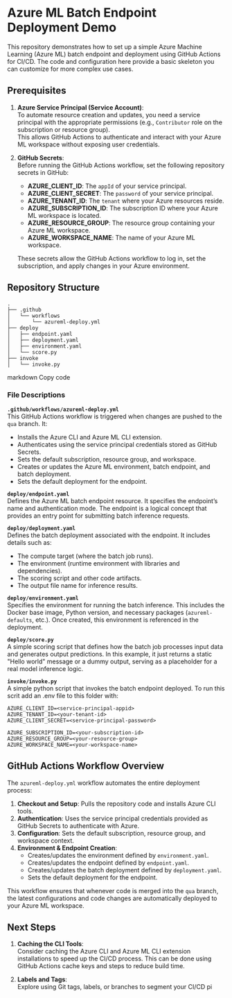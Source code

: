# Azure ML Batch Endpoint Deployment Demo

This repository demonstrates how to set up a simple Azure Machine Learning (Azure ML) batch endpoint and deployment using GitHub Actions for CI/CD. The code and configuration here provide a basic skeleton you can customize for more complex use cases.

## Prerequisites

1. **Azure Service Principal (Service Account)**:  
   To automate resource creation and updates, you need a service principal with the appropriate permissions (e.g., `Contributor` role on the subscription or resource group).  
   This allows GitHub Actions to authenticate and interact with your Azure ML workspace without exposing user credentials.

2. **GitHub Secrets**:  
   Before running the GitHub Actions workflow, set the following repository secrets in GitHub:
   - **AZURE_CLIENT_ID**: The `appId` of your service principal.
   - **AZURE_CLIENT_SECRET**: The `password` of your service principal.
   - **AZURE_TENANT_ID**: The `tenant` where your Azure resources reside.
   - **AZURE_SUBSCRIPTION_ID**: The subscription ID where your Azure ML workspace is located.
   - **AZURE_RESOURCE_GROUP**: The resource group containing your Azure ML workspace.
   - **AZURE_WORKSPACE_NAME**: The name of your Azure ML workspace.

   These secrets allow the GitHub Actions workflow to log in, set the subscription, and apply changes in your Azure environment.

## Repository Structure

```
.
├── .github
│   └── workflows
│       └── azureml-deploy.yml
├── deploy
│   ├── endpoint.yaml
│   ├── deployment.yaml
│   ├── environment.yaml
│   └── score.py
├── invoke
│   └── invoke.py
```

markdown
Copy code

### File Descriptions

**`.github/workflows/azureml-deploy.yml`**  
This GitHub Actions workflow is triggered when changes are pushed to the `qua` branch. It:  
- Installs the Azure CLI and Azure ML CLI extension.  
- Authenticates using the service principal credentials stored as GitHub Secrets.  
- Sets the default subscription, resource group, and workspace.  
- Creates or updates the Azure ML environment, batch endpoint, and batch deployment.  
- Sets the default deployment for the endpoint.

**`deploy/endpoint.yaml`**  
Defines the Azure ML batch endpoint resource. It specifies the endpoint’s name and authentication mode. The endpoint is a logical concept that provides an entry point for submitting batch inference requests.

**`deploy/deployment.yaml`**  
Defines the batch deployment associated with the endpoint. It includes details such as:  
- The compute target (where the batch job runs).  
- The environment (runtime environment with libraries and dependencies).  
- The scoring script and other code artifacts.  
- The output file name for inference results.

**`deploy/environment.yaml`**  
Specifies the environment for running the batch inference. This includes the Docker base image, Python version, and necessary packages (`azureml-defaults`, etc.). Once created, this environment is referenced in the deployment.

**`deploy/score.py`**  
A simple scoring script that defines how the batch job processes input data and generates output predictions. In this example, it just returns a static "Hello world" message or a dummy output, serving as a placeholder for a real model inference logic.

**`invoke/invoke.py`**  
A simple python script that invokes the batch endpoint deployed.
To run this scrit add an .env file to this folder with:
```env
AZURE_CLIENT_ID=<service-principal-appid>
AZURE_TENANT_ID=<your-tenant-id>
AZURE_CLIENT_SECRET=<service-principal-password>

AZURE_SUBSCRIPTION_ID=<your-subscription-id>
AZURE_RESOURCE_GROUP=<your-resource-group>
AZURE_WORKSPACE_NAME=<your-workspace-name>
```

## GitHub Actions Workflow Overview

The `azureml-deploy.yml` workflow automates the entire deployment process:  
1. **Checkout and Setup**: Pulls the repository code and installs Azure CLI tools.  
2. **Authentication**: Uses the service principal credentials provided as GitHub Secrets to authenticate with Azure.  
3. **Configuration**: Sets the default subscription, resource group, and workspace context.  
4. **Environment & Endpoint Creation**:  
   - Creates/updates the environment defined by `environment.yaml`.  
   - Creates/updates the endpoint defined by `endpoint.yaml`.  
   - Creates/updates the batch deployment defined by `deployment.yaml`.  
   - Sets the default deployment for the endpoint.
   
This workflow ensures that whenever code is merged into the `qua` branch, the latest configurations and code changes are automatically deployed to your Azure ML workspace.

## Next Steps

1. **Caching the CLI Tools**:  
   Consider caching the Azure CLI and Azure ML CLI extension installations to speed up the CI/CD process. This can be done using GitHub Actions cache keys and steps to reduce build time.

2. **Labels and Tags**:  
   Explore using Git tags, labels, or branches to segment your CI/CD pi
